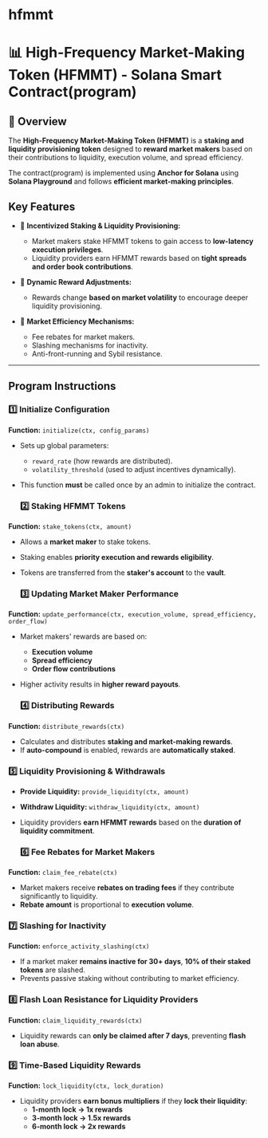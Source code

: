 # hfmmt
# 📊 **High-Frequency Market-Making Token (HFMMT) - Solana Smart Contract(program)**

## 📝 **Overview**
The **High-Frequency Market-Making Token (HFMMT)** is a **staking and liquidity provisioning token** designed to **reward market makers** based on their contributions to liquidity, execution volume, and spread efficiency.

The contract(program) is implemented using **Anchor for Solana** using **Solana Playground** and follows **efficient market-making principles**.

## **Key Features**
- 📌 **Incentivized Staking & Liquidity Provisioning:**  
  - Market makers stake HFMMT tokens to gain access to **low-latency execution privileges**.
  - Liquidity providers earn HFMMT rewards based on **tight spreads and order book contributions**.

- 📌 **Dynamic Reward Adjustments:**  
  - Rewards change **based on market volatility** to encourage deeper liquidity provisioning.

- 📌 **Market Efficiency Mechanisms:**  
  - Fee rebates for market makers.
  - Slashing mechanisms for inactivity.
  - Anti-front-running and Sybil resistance.

---

## **Program Instructions**
### **1️⃣ Initialize Configuration**
**Function:** `initialize(ctx, config_params)`  
- Sets up global parameters:
  - `reward_rate` (how rewards are distributed).
  - `volatility_threshold` (used to adjust incentives dynamically).
- This function **must** be called once by an admin to initialize the contract.

  ### **2️⃣ Staking HFMMT Tokens**
**Function:** `stake_tokens(ctx, amount)`  
- Allows a **market maker** to stake tokens.
- Staking enables **priority execution and rewards eligibility**.
- Tokens are transferred from the **staker's account** to the **vault**.

  ### **3️⃣ Updating Market Maker Performance**
**Function:** `update_performance(ctx, execution_volume, spread_efficiency, order_flow)`  
- Market makers' rewards are based on:
  - **Execution volume**
  - **Spread efficiency**
  - **Order flow contributions**
- Higher activity results in **higher reward payouts**.

  ### **4️⃣ Distributing Rewards**
**Function:** `distribute_rewards(ctx)`  
- Calculates and distributes **staking and market-making rewards**.
- If **auto-compound** is enabled, rewards are **automatically staked**.

### **5️⃣ Liquidity Provisioning & Withdrawals**
- **Provide Liquidity:** `provide_liquidity(ctx, amount)`  
- **Withdraw Liquidity:** `withdraw_liquidity(ctx, amount)`  

- Liquidity providers **earn HFMMT rewards** based on the **duration of liquidity commitment**.

  ### **6️⃣ Fee Rebates for Market Makers**
**Function:** `claim_fee_rebate(ctx)`  
- Market makers receive **rebates on trading fees** if they contribute significantly to liquidity.
- **Rebate amount** is proportional to **execution volume**.

### **7️⃣ Slashing for Inactivity**
**Function:** `enforce_activity_slashing(ctx)`  
- If a market maker **remains inactive for 30+ days**, **10% of their staked tokens** are slashed.
- Prevents passive staking without contributing to market efficiency.

### **8️⃣ Flash Loan Resistance for Liquidity Providers**
**Function:** `claim_liquidity_rewards(ctx)`  
- Liquidity rewards can **only be claimed after 7 days**, preventing **flash loan abuse**.

### **9️⃣ Time-Based Liquidity Rewards**
**Function:** `lock_liquidity(ctx, lock_duration)`  
- Liquidity providers **earn bonus multipliers** if they **lock their liquidity**:
  - **1-month lock → 1x rewards**
  - **3-month lock → 1.5x rewards**
  - **6-month lock → 2x rewards**





